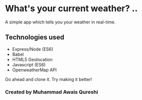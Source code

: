 # What's your current weather? ..

A simple app which tells you your weather in real-time.

## Technologies used
  - Express/Node (ES6)
  - Babel
  - HTML5 Geolocation
  - Javascript (ES6)
  - OpenweatherMap API

Go ahead and clone it. Try making it better!

### Created by Muhammad Awais Qureshi
